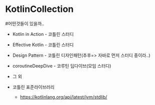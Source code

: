 # KotlinCollection

#어떤것들이 있을까..

- Kotlin in Action - 코틀린 스터디
- Effective Kotlin - 코틀린 스터디
- Design Pattern - 코틀린 디자인패턴(추후=> 자바로 먼저 스터디 중이라..)
- coroutineDeepDive - 코루틴 딥다이브(모임 스터디)
- 그 외


- 코틀린 표준라이브러리
    - https://kotlinlang.org/api/latest/jvm/stdlib/
